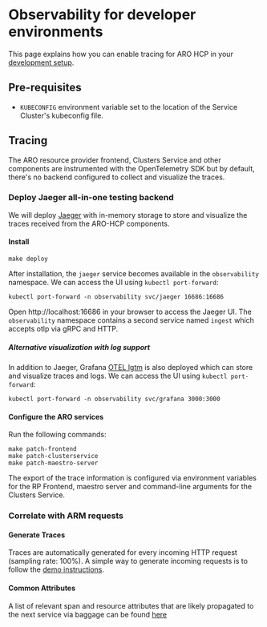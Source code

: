 # Observability for developer environments

This page explains how you can enable tracing for ARO HCP in your [development setup](../dev-infrastructure/docs/development-setup.md).

## Pre-requisites

* `KUBECONFIG` environment variable set to the location of the Service Cluster's kubeconfig file.

## Tracing

The ARO resource provider frontend, Clusters Service and other components are
instrumented with the OpenTelemetry SDK but by default, there's no backend
configured to collect and visualize the traces.

### Deploy Jaeger all-in-one testing backend

We will deploy [Jaeger](https://www.jaegertracing.io/) with in-memory storage to store and visualize the traces received from the ARO-HCP components.

#### Install

```
make deploy
```

After installation, the `jaeger` service becomes available in the `observability` namespace. We can access the UI using `kubectl port-forward`:

```
kubectl port-forward -n observability svc/jaeger 16686:16686
```

Open http://localhost:16686 in your browser to access the Jaeger UI.
The `observability` namespace contains a second service named `ingest` which accepts otlp via gRPC and HTTP.

##### Alternative visualization with log support

In addition to Jaeger, Grafana [OTEL lgtm](https://github.com/grafana/docker-otel-lgtm) is also deployed which can store and visualize traces and logs.
We can access the UI using  `kubectl port-forward`:

```
kubectl port-forward -n observability svc/grafana 3000:3000
```

#### Configure the ARO services

Run the following commands:

```
make patch-frontend
make patch-clusterservice
make patch-maestro-server
```

The export of the trace information is configured via environment variables for the RP Frontend, maestro server and command-line arguments for the Clusters Service.

### Correlate with ARM requests

#### Generate Traces

Traces are automatically generated for every incoming HTTP request (sampling rate: 100%). A simple way to generate incoming requests is to follow the [demo instructions](../../demo/README.md).

#### Common Attributes

A list of relevant span and resource attributes that are likely propagated to the next service via baggage can be found [here](tracing-common-attributes.md)
